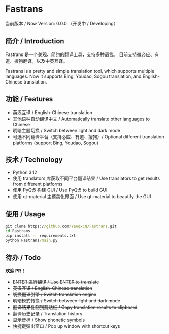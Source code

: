 # Fastrans

当前版本 / Now Version: 0.0.0 （开发中 / Developing）

## 简介 / Introduction

Fastrans 是一个美观、简约的翻译工具，支持多种语言。
目前支持微必应、有道、搜狗翻译，以及中英互译。

Fastrans is a pretty and simple translation tool, which supports multiple languages.
Now it supports Bing, Youdao, Sogou translation, and English-Chinese translation.

## 功能 / Features

- 英汉互译 / English-Chinese translation
- 其他语种自动翻译中文 / Automatically translate other languages to Chinese
- 明暗主题切换 / Switch between light and dark mode
- 可选不同翻译平台（支持必应、有道、搜狗）/ Optional different translation platforms (support Bing, Youdao, Sogou)

## 技术 / Technology

- Python 3.12
- 使用 translators 库获取不同平台翻译结果 / Use translators to get results from different platforms
- 使用 PyQt5 构建 GUI / Use PyQt5 to build GUI
- 使用 qt-material 主题美化界面 / Use qt-material to beautify the GUI

## 使用 / Usage

```cmd
git clone https://github.com/YaoqxCN/Fastrans.git
cd Fastrans
pip install -r requirements.txt
python Fastrans/main.py
```

## 待办 / Todo

**欢迎 PR！**

- ~~ENTER 进行翻译 / Use ENTER to translate~~
- ~~英汉互译 / English-Chinese translation~~
- ~~切换翻译引擎 / Switch translation engine~~
- ~~明暗模式转换 / Switch between light and dark mode~~
- ~~翻译结果复制到剪贴板 / Copy translation results to clipboard~~
- 翻译历史记录 / Translation history
- 显示音标 / Show phonetic symbols
- 快捷键弹出窗口 / Pop up window with shortcut keys